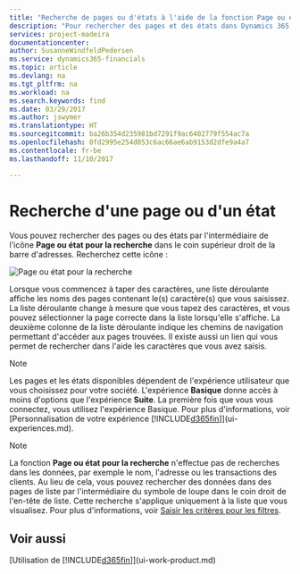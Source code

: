 ```yaml
---
title: "Recherche de pages ou d'états à l'aide de la fonction Page ou état pour la recherche| Microsoft Docs"
description: "Pour rechercher des pages et des états dans Dynamics 365 Business edition, vous pouvez utiliser la fonctionnalité Page ou état pour la recherche."
services: project-madeira
documentationcenter: 
author: SusanneWindfeldPedersen
ms.service: dynamics365-financials
ms.topic: article
ms.devlang: na
ms.tgt_pltfrm: na
ms.workload: na
ms.search.keywords: find
ms.date: 03/29/2017
ms.author: jswymer
ms.translationtype: HT
ms.sourcegitcommit: ba26b354d235981bd7291f9ac6402779f554ac7a
ms.openlocfilehash: 0fd2995e254d053c6ac66ae6ab9153d2dfe9a4a7
ms.contentlocale: fr-be
ms.lasthandoff: 11/10/2017

---
```

# <a name="searching-for-a-page-or-report"></a>Recherche d'une page ou d'un état
Vous pouvez rechercher des pages ou des états par l'intermédiaire de l'icône **Page ou état pour la recherche** dans le coin supérieur droit de la barre d'adresses. Recherchez cette icône :

![Page ou état pour la recherche](media/ui-search/search.png "Page ou état pour la recherche")

Lorsque vous commencez à taper des caractères, une liste déroulante affiche les noms des pages contenant le(s) caractère(s) que vous saisissez. La liste déroulante change à mesure que vous tapez des caractères, et vous pouvez sélectionner la page correcte dans la liste lorsqu'elle s'affiche. La deuxième colonne de la liste déroulante indique les chemins de navigation permettant d'accéder aux pages trouvées. Il existe aussi un lien qui vous permet de rechercher dans l'aide les caractères que vous avez saisis.

> [!NOTE]  
>   Les pages et les états disponibles dépendent de l'expérience utilisateur que vous choisissez pour votre société. L'expérience **Basique** donne accès à moins d'options que l'expérience **Suite**. La première fois que vous vous connectez, vous utilisez l'expérience Basique. Pour plus d'informations, voir [Personnalisation de votre expérience [!INCLUDE[d365fin](includes/d365fin_long_md.md)]](ui-experiences.md).

> [!NOTE]  
>   La fonction **Page ou état pour la recherche** n'effectue pas de recherches dans les données, par exemple le nom, l'adresse ou les transactions des clients. Au lieu de cela, vous pouvez rechercher des données dans des pages de liste par l'intermédiaire du symbole de loupe dans le coin droit de l'en-tête de liste. Cette recherche s'applique uniquement à la liste que vous visualisez. Pour plus d'informations, voir [Saisir les critères pour les filtres](ui-enter-criteria-filters.md).

## <a name="see-also"></a>Voir aussi
[Utilisation de [!INCLUDE[d365fin](includes/d365fin_md.md)]](ui-work-product.md)

